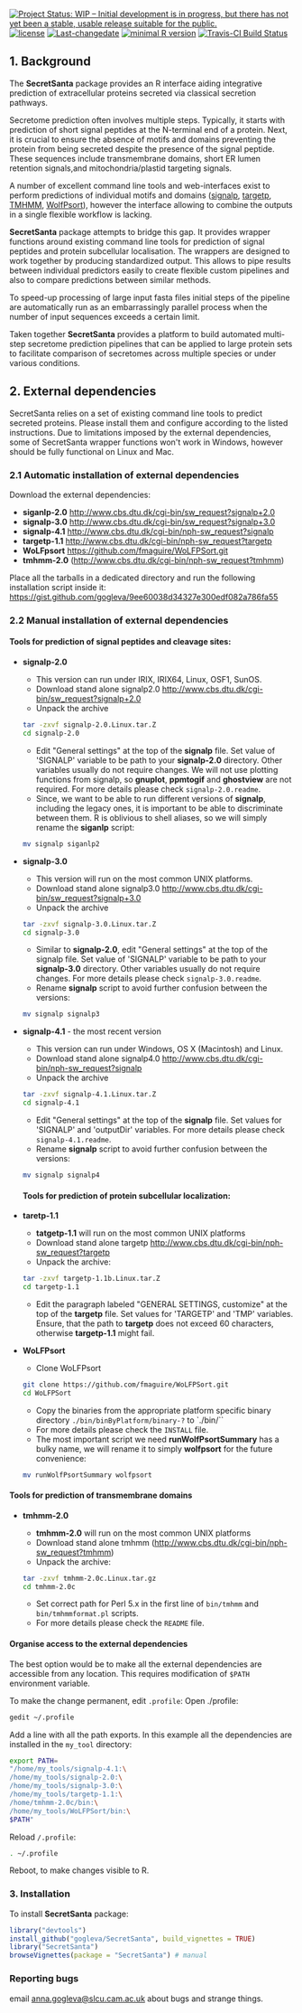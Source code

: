 [![Project Status: WIP – Initial development is in progress, but there has not yet been a stable, usable release suitable for the public.](http://www.repostatus.org/badges/latest/wip.svg)](http://www.repostatus.org/#wip)
[![license](https://img.shields.io/badge/license-GPL--3-blue.svg)](https://www.gnu.org/licenses/gpl-3.0.en.html)
[![Last-changedate](https://img.shields.io/badge/last%20change-2017--10--03-yellowgreen.svg)](/commits/master)
[![minimal R version](https://img.shields.io/badge/R%3E%3D-3.4.0-6666ff.svg)](https://cran.r-project.org/)
[![Travis-CI Build Status](https://travis-ci.org/gogleva/SecretSanta.svg?branch=master)](ht#tps://travis-ci.org/gogleva/SecretSanta)

## 1. Background

The **SecretSanta** package provides an R interface aiding integrative prediction of extracellular proteins secreted via classical secretion pathways.

Secretome prediction often involves multiple steps. Typically, it starts with prediction of short signal peptides at the N-terminal end of a protein. Next, it is crucial to ensure the absence of motifs and domains preventing the protein from being secreted despite the presence of the signal peptide. These sequences include transmembrane domains, short ER lumen retention signals,and mitochondria/plastid targeting signals.

A number of excellent command line tools and web-interfaces exist to perform predictions of individual motifs and domains ([signalp](http://www.cbs.dtu.dk/services/SignalP/), [targetp](http://www.cbs.dtu.dk/services/TargetP/), [TMHMM](http://www.cbs.dtu.dk/services/TMHMM/), [WolfPsort](https://github.com/fmaguire/WoLFPSort)), however the interface allowing to combine the outputs in a single flexible workflow is lacking.

**SecretSanta** package attempts to bridge this gap. It provides wrapper functions around existing command line tools for prediction of signal peptides and protein subcellular localisation. The wrappers are designed to work together by producing standardized output. This allows to pipe results between individual predictors easily to create flexible custom pipelines and also to compare predictions between similar methods.

To speed-up processing of large input fasta files initial steps of the pipeline are automatically run as an embarrassingly parallel process when the number of input sequences exceeds a certain limit.

Taken together **SecretSanta** provides a platform to build automated multi-step secretome prediction pipelines that can be applied to large protein sets to facilitate comparison of secretomes across multiple species or under various conditions.

## 2. External dependencies

SecretSanta relies on a set of existing command line tools to predict secreted proteins. Please install them and configure according to the listed instructions. Due to limitations imposed by the external dependencies, some of SecretSanta wrapper functions won't work in Windows, however should be fully functional on Linux and Mac.

### 2.1 Automatic installation of external dependencies

Download the external dependencies:

-   **siganlp-2.0** <http://www.cbs.dtu.dk/cgi-bin/sw_request?signalp+2.0>
-   **signalp-3.0** <http://www.cbs.dtu.dk/cgi-bin/sw_request?signalp+3.0>
-   **signalp-4.1** <http://www.cbs.dtu.dk/cgi-bin/nph-sw_request?signalp>
-   **targetp-1.1** <http://www.cbs.dtu.dk/cgi-bin/nph-sw_request?targetp>
-   **WoLFpsort** <https://github.com/fmaguire/WoLFPSort.git>
-   **tmhmm-2.0** (<http://www.cbs.dtu.dk/cgi-bin/nph-sw_request?tmhmm>)

Place all the tarballs in a dedicated directory and run the following installation script inside it: <https://gist.github.com/gogleva/9ee60038d34327e300edf082a786fa55>

### 2.2 Manual installation of external dependencies

#### Tools for prediction of signal peptides and cleavage sites:

-   **signalp-2.0**
    -   This version can run under IRIX, IRIX64, Linux, OSF1, SunOS.
    -   Download stand alone signalp2.0 <http://www.cbs.dtu.dk/cgi-bin/sw_request?signalp+2.0>
    -   Unpack the archive

    ``` sh
    tar -zxvf signalp-2.0.Linux.tar.Z
    cd signalp-2.0
    ```

    -   Edit "General settings" at the top of the **signalp** file. Set value of 'SIGNALP' variable to be path to your **signalp-2.0** directory. Other variables usually do not require changes. We will not use plotting functions from signalp, so **gnuplot**, **ppmtogif** and **ghostview** are not required. For more details please check `signalp-2.0.readme`.
    -   Since, we want to be able to run different versions of **signalp**, including the legacy ones, it is important to be able to discriminate between them. R is oblivious to shell aliases, so we will simply rename the **siganlp** script:

    ``` sh
    mv signalp siganlp2
    ```

-   **signalp-3.0**
    -   This version will run on the most common UNIX platforms.
    -   Download stand alone signalp3.0 <http://www.cbs.dtu.dk/cgi-bin/sw_request?signalp+3.0>
    -   Unpack the archive

    ``` sh
    tar -zxvf signalp-3.0.Linux.tar.Z
    cd signalp-3.0
    ```

    -   Similar to **signalp-2.0**, edit "General settings" at the top of the signalp file. Set value of 'SIGNALP' variable to be path to your **signalp-3.0** directory. Other variables usually do not require changes. For more details please check `signalp-3.0.readme`.
    -   Rename **signalp** script to avoid further confusion between the versions:

    ``` sh
    mv signalp signalp3
    ```

-   **signalp-4.1** - the most recent version
    -   This version can run under Windows, OS X (Macintosh) and Linux.
    -   Download stand alone signalp4.0 <http://www.cbs.dtu.dk/cgi-bin/nph-sw_request?signalp>
    -   Unpack the archive

    ``` sh
    tar -zxvf signalp-4.1.Linux.tar.Z
    cd signalp-4.1
    ```

    -   Edit "General settings" at the top of the **signalp** file. Set values for 'SIGNALP' and 'outputDir' variables. For more details please check `signalp-4.1.readme`.
    -   Rename **signalp** script to avoid further confusion between the versions:

    ``` sh
    mv signalp signalp4
    ```

    #### Tools for prediction of protein subcellular localization:

-   **taretp-1.1**
    -   **tatgetp-1.1** will run on the most common UNIX platforms
    -   Download stand alone targetp <http://www.cbs.dtu.dk/cgi-bin/nph-sw_request?targetp>
    -   Unpack the archive:

    ``` sh
    tar -zxvf targetp-1.1b.Linux.tar.Z
    cd targetp-1.1
    ```

    -   Edit the paragraph labeled "GENERAL SETTINGS, customize" at the top of the **targetp** file. Set values for 'TARGETP' and 'TMP' variables. Ensure, that the path to **targetp** does not exceed 60 characters, otherwise **targetp-1.1** might fail.
-   **WoLFPsort**
    -   Clone WoLFPsort

    ``` sh
    git clone https://github.com/fmaguire/WoLFPSort.git
    cd WoLFPSort
    ```

    -   Copy the binaries from the appropriate platform specific binary directory `./bin/binByPlatform/binary-?` to \`./bin/\`\`
    -   For more details please check the `INSTALL` file.
    -   The most important script we need **runWolfPsortSummary** has a bulky name, we will rename it to simply **wolfpsort** for the future convenience:

    ``` sh
    mv runWolfPsortSummary wolfpsort
    ```

#### Tools for prediction of transmembrane domains

-   **tmhmm-2.0**
    -   **tmhmm-2.0** will run on the most common UNIX platforms
    -   Download stand alone tmhmm (<http://www.cbs.dtu.dk/cgi-bin/nph-sw_request?tmhmm>)
    -   Unpack the archive:

    ``` sh
    tar -zxvf tmhmm-2.0c.Linux.tar.gz
    cd tmhmm-2.0c
    ```

    -   Set correct path for Perl 5.x in the first line of `bin/tmhmm` and `bin/tmhmmformat.pl` scripts.
    -   For more details please check the `README` file.

#### Organise access to the external dependencies

The best option would be to make all the external dependencies are accessible from any location. This requires modification of `$PATH` environment variable.

To make the change permanent, edit `.profile`: Open ./profile:

``` sh
gedit ~/.profile
```

Add a line with all the path exports. In this example all the dependencies are installed in the `my_tool` directory:

``` sh
export PATH=
"/home/my_tools/signalp-4.1:\
/home/my_tools/signalp-2.0:\
/home/my_tools/signalp-3.0:\
/home/my_tools/targetp-1.1:\
/home/tmhmm-2.0c/bin:\
/home/my_tools/WoLFPSort/bin:\
$PATH"
```

Reload `/.profile`:

``` sh
. ~/.profile
```

Reboot, to make changes visible to R.

### 3. Installation

To install **SecretSanta** package:

``` r
library("devtools")
install_github("gogleva/SecretSanta", build_vignettes = TRUE)
library("SecretSanta")
browseVignettes(package = "SecretSanta") # manual
```

### Reporting bugs

email <anna.gogleva@slcu.cam.ac.uk> about bugs and strange things.
